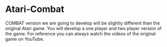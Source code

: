 # Atari-Combat
COMBAT version we are going to develop will be slightly different than the original Atari game. You will develop a one player and two player version of the game. For reference you can always watch the videos of the original game on YouTube.
